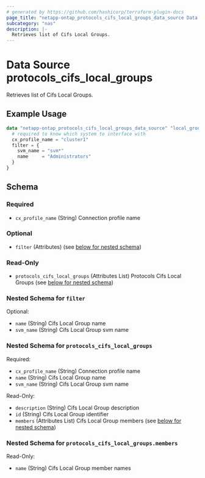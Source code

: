 ```yaml
---
# generated by https://github.com/hashicorp/terraform-plugin-docs
page_title: "netapp-ontap_protocols_cifs_local_groups_data_source Data Source - terraform-provider-netapp-ontap"
subcategory: "nas"
description: |-
  Retrieves list of Cifs Local Groups.
---
```


# Data Source protocols_cifs_local_groups

Retrieves list of Cifs Local Groups.

## Example Usage
```terraform
data "netapp-ontap_protocols_cifs_local_groups_data_source" "local_groups" {
  # required to know which system to interface with
  cx_profile_name = "cluster1"
  filter = {
    svm_name = "svm*"
    name     = "Administrators"
  }
}
```


<!-- schema generated by tfplugindocs -->
## Schema

### Required

- `cx_profile_name` (String) Connection profile name

### Optional

- `filter` (Attributes) (see [below for nested schema](#nestedatt--filter))

### Read-Only

- `protocols_cifs_local_groups` (Attributes List) Protocols Cifs Local Groups (see [below for nested schema](#nestedatt--protocols_cifs_local_groups))

<a id="nestedatt--filter"></a>
### Nested Schema for `filter`

Optional:

- `name` (String) Cifs Local Group name
- `svm_name` (String) Cifs Local Group svm name


<a id="nestedatt--protocols_cifs_local_groups"></a>
### Nested Schema for `protocols_cifs_local_groups`

Required:

- `cx_profile_name` (String) Connection profile name
- `name` (String) Cifs Local Group name
- `svm_name` (String) Cifs Local Group svm name

Read-Only:

- `description` (String) Cifs Local Group description
- `id` (String) Cifs Local Group identifier
- `members` (Attributes List) Cifs Local Group members (see [below for nested schema](#nestedatt--protocols_cifs_local_groups--members))

<a id="nestedatt--protocols_cifs_local_groups--members"></a>
### Nested Schema for `protocols_cifs_local_groups.members`

Read-Only:

- `name` (String) Cifs Local Group member names


